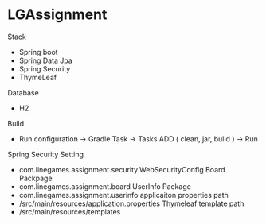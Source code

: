 # LGAssignment

Stack
  - Spring boot 
  - Spring Data Jpa 
  - Spring Security
  - ThymeLeaf
  
Database
  - H2
  
Build
  - Run configuration -> Gradle Task -> Tasks ADD ( clean, jar, bulid ) -> Run
 
Spring Security Setting
 - com.linegames.assignment.security.WebSecurityConfig
Board Packpage
  - com.linegames.assignment.board
UserInfo Package
  - com.linegames.assignment.userinfo
applicaiton properties path
  - /src/main/resources/application.properties
Thymeleaf template path
  - /src/main/resources/templates

